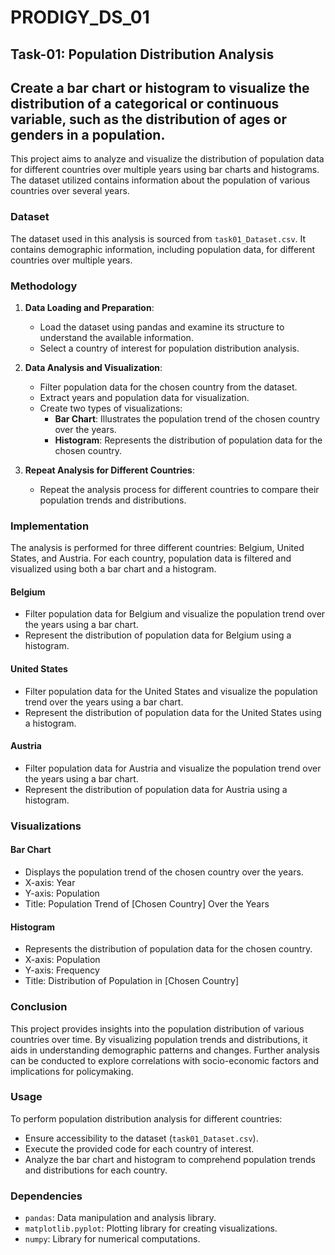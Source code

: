 
# PRODIGY_DS_01

## Task-01: Population Distribution Analysis
## Create a bar chart or histogram to visualize the distribution of a categorical or continuous variable, such as the distribution of ages or genders in a population.
This project aims to analyze and visualize the distribution of population data for different countries over multiple years using bar charts and histograms. The dataset utilized contains information about the population of various countries over several years.

### Dataset

The dataset used in this analysis is sourced from `task01_Dataset.csv`. It contains demographic information, including population data, for different countries over multiple years.

### Methodology

1. **Data Loading and Preparation**:
   - Load the dataset using pandas and examine its structure to understand the available information.
   - Select a country of interest for population distribution analysis.

2. **Data Analysis and Visualization**:
   - Filter population data for the chosen country from the dataset.
   - Extract years and population data for visualization.
   - Create two types of visualizations:
     - **Bar Chart**: Illustrates the population trend of the chosen country over the years.
     - **Histogram**: Represents the distribution of population data for the chosen country.

3. **Repeat Analysis for Different Countries**:
   - Repeat the analysis process for different countries to compare their population trends and distributions.

### Implementation

The analysis is performed for three different countries: Belgium, United States, and Austria. For each country, population data is filtered and visualized using both a bar chart and a histogram.

#### Belgium
- Filter population data for Belgium and visualize the population trend over the years using a bar chart.
- Represent the distribution of population data for Belgium using a histogram.

#### United States
- Filter population data for the United States and visualize the population trend over the years using a bar chart.
- Represent the distribution of population data for the United States using a histogram.

#### Austria
- Filter population data for Austria and visualize the population trend over the years using a bar chart.
- Represent the distribution of population data for Austria using a histogram.

### Visualizations

#### Bar Chart
- Displays the population trend of the chosen country over the years.
- X-axis: Year
- Y-axis: Population
- Title: Population Trend of [Chosen Country] Over the Years

#### Histogram
- Represents the distribution of population data for the chosen country.
- X-axis: Population
- Y-axis: Frequency
- Title: Distribution of Population in [Chosen Country]

### Conclusion

This project provides insights into the population distribution of various countries over time. By visualizing population trends and distributions, it aids in understanding demographic patterns and changes. Further analysis can be conducted to explore correlations with socio-economic factors and implications for policymaking.

### Usage

To perform population distribution analysis for different countries:
- Ensure accessibility to the dataset (`task01_Dataset.csv`).
- Execute the provided code for each country of interest.
- Analyze the bar chart and histogram to comprehend population trends and distributions for each country.

### Dependencies

- `pandas`: Data manipulation and analysis library.
- `matplotlib.pyplot`: Plotting library for creating visualizations.
- `numpy`: Library for numerical computations.
